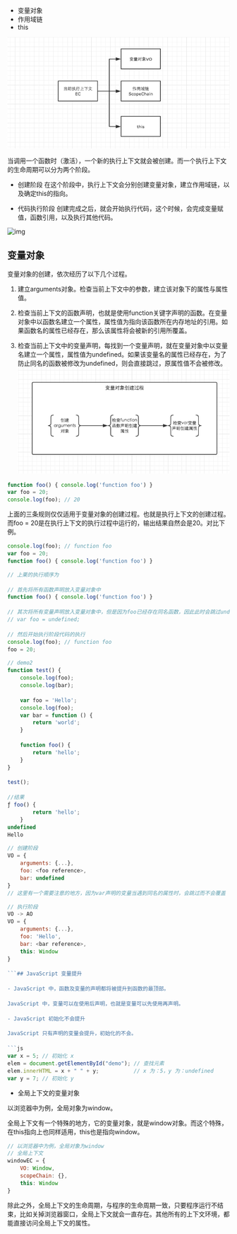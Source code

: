 - 变量对象
- 作用域链
- this

![img](img/EC.jpg)

当调用一个函数时（激活），一个新的执行上下文就会被创建。而一个执行上下文的生命周期可以分为两个阶段。

- 创建阶段
在这个阶段中，执行上下文会分别创建变量对象，建立作用域链，以及确定this的指向。

- 代码执行阶段
创建完成之后，就会开始执行代码，这个时候，会完成变量赋值，函数引用，以及执行其他代码。

![img](img/EC_lift)

## 变量对象

变量对象的创建，依次经历了以下几个过程。

1. 建立arguments对象。检查当前上下文中的参数，建立该对象下的属性与属性值。

2. 检查当前上下文的函数声明，也就是使用function关键字声明的函数。在变量对象中以函数名建立一个属性，属性值为指向该函数所在内存地址的引用。如果函数名的属性已经存在，那么该属性将会被新的引用所覆盖。

3. 检查当前上下文中的变量声明，每找到一个变量声明，就在变量对象中以变量名建立一个属性，属性值为undefined。如果该变量名的属性已经存在，为了防止同名的函数被修改为undefined，则会直接跳过，原属性值不会被修改。
![img](img/VO.jpg)

```js
function foo() { console.log('function foo') }
var foo = 20;
console.log(foo); // 20
```

上面的三条规则仅仅适用于变量对象的创建过程。也就是执行上下文的创建过程。而foo = 20是在执行上下文的执行过程中运行的，输出结果自然会是20。对比下例。

```js
console.log(foo); // function foo
var foo = 20;
function foo() { console.log('function foo') }
```

```js
// 上栗的执行顺序为

// 首先将所有函数声明放入变量对象中
function foo() { console.log('function foo') }

// 其次将所有变量声明放入变量对象中，但是因为foo已经存在同名函数，因此此时会跳过undefined的赋值
// var foo = undefined;

// 然后开始执行阶段代码的执行
console.log(foo); // function foo
foo = 20;
```

```js
// demo2
function test() {
    console.log(foo);
    console.log(bar);

    var foo = 'Hello';
    console.log(foo);
    var bar = function () {
        return 'world';
    }

    function foo() {
        return 'hello';
    }
}

test();

//结果
ƒ foo() {
        return 'hello';
    }
undefined
Hello
```

```js
// 创建阶段
VO = {
    arguments: {...},
    foo: <foo reference>,
    bar: undefined
}
// 这里有一个需要注意的地方，因为var声明的变量当遇到同名的属性时，会跳过而不会覆盖
```

```js
// 执行阶段
VO -> AO
VO = {
    arguments: {...},
    foo: 'Hello',
    bar: <bar reference>,
    this: Window
}

```## JavaScript 变量提升

- JavaScript 中，函数及变量的声明都将被提升到函数的最顶部。

JavaScript 中，变量可以在使用后声明，也就是变量可以先使用再声明。

- JavaScript 初始化不会提升

JavaScript 只有声明的变量会提升，初始化的不会。

```js
var x = 5; // 初始化 x
elem = document.getElementById("demo"); // 查找元素
elem.innerHTML = x + " " + y;           // x 为：5，y 为：undefined
var y = 7; // 初始化 y
```

- 全局上下文的变量对象

以浏览器中为例，全局对象为window。

全局上下文有一个特殊的地方，它的变量对象，就是window对象。而这个特殊，在this指向上也同样适用，this也是指向window。

```js
// 以浏览器中为例，全局对象为window
// 全局上下文
windowEC = {
    VO: Window,
    scopeChain: {},
    this: Window
}
```

除此之外，全局上下文的生命周期，与程序的生命周期一致，只要程序运行不结束，比如关掉浏览器窗口，全局上下文就会一直存在。其他所有的上下文环境，都能直接访问全局上下文的属性。